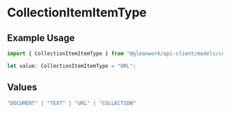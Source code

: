 # CollectionItemItemType

## Example Usage

```typescript
import { CollectionItemItemType } from "@gleanwork/api-client/models/components";

let value: CollectionItemItemType = "URL";
```

## Values

```typescript
"DOCUMENT" | "TEXT" | "URL" | "COLLECTION"
```